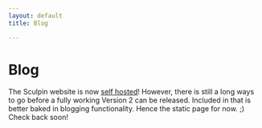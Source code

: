 ```yaml
---
layout: default
title: Blog

---
```


# Blog

The Sculpin website is now [self hosted](https://github.com/sculpin/sculpin.io)!
However, there is still a long ways to go before a fully working Version 2
can be released. Included in that is better baked in blogging functionality.
Hence the static page for now. ;) Check back soon!
